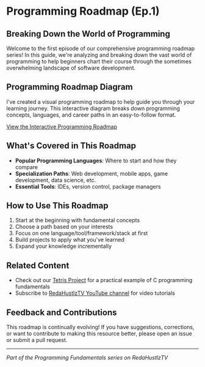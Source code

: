 # Programming Roadmap (Ep.1)

## Breaking Down the World of Programming

Welcome to the first episode of our comprehensive programming roadmap series! In this guide, we're analyzing and breaking down the vast world of programming to help beginners chart their course through the sometimes overwhelming landscape of software development.

## Programming Roadmap Diagram

I've created a visual programming roadmap to help guide you through your learning journey. This interactive diagram breaks down programming concepts, languages, and career paths in an easy-to-follow format.

[View the Interactive Programming Roadmap](https://lucid.app/lucidspark/acd1643f-85d4-4539-b08f-c67093a348c4/edit?viewport_loc=-5274%2C-2384%2C15690%2C8271%2C0_0&invitationId=inv_311ea817-4066-471a-a816-209cba6e928c)

## What's Covered in This Roadmap

- **Popular Programming Languages**: Where to start and how they compare
- **Specialization Paths**: Web development, mobile apps, game development, data science, etc.
- **Essential Tools**: IDEs, version control, package managers

## How to Use This Roadmap

1. Start at the beginning with fundamental concepts
2. Choose a path based on your interests
3. Focus on one language/tool/framework/stack at first
4. Build projects to apply what you've learned
5. Expand your knowledge incrementally

## Related Content

- Check out our [Tetris Project](/tetris) for a practical example of C programming fundamentals
- Subscribe to [RedaHustlzTV YouTube channel](https://www.youtube.com/c/RedaHustlzTV) for video tutorials

## Feedback and Contributions

This roadmap is continually evolving! If you have suggestions, corrections, or want to contribute to making this resource better, please open an issue or submit a pull request.

---

*Part of the Programming Fundamentals series on RedaHustlzTV*

